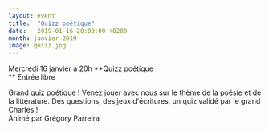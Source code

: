 ```yaml
---
layout: event
title:  "Quizz poétique"
date:   2019-01-16 20:00:00 +0200
month: janvier-2019
image: quizz.jpg
---
```



Mercredi 16 janvier à 20h  **Quizz poétique  
** Entrée libre



  
Grand quiz poétique ! Venez jouer avec nous sur le thème de la poésie et de la littérature. Des questions, des jeux d'écritures, un quiz validé par le grand Charles !  
Animé par Grégory Parreira